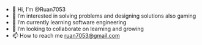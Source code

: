 - 👋 Hi, I’m @Ruan7053
- 👀 I’m interested in solving problems and designing solutions also gaming
- 🌱 I’m currently learning software engineering
- 💞️ I’m looking to collaborate on learning and growing
- 📫 How to reach me ruan7053@gmail.com

<!---
Ruan7053/Ruan7053 is a ✨ special ✨ repository because its `README.md` (this file) appears on your GitHub profile.
You can click the Preview link to take a look at your changes.
--->
